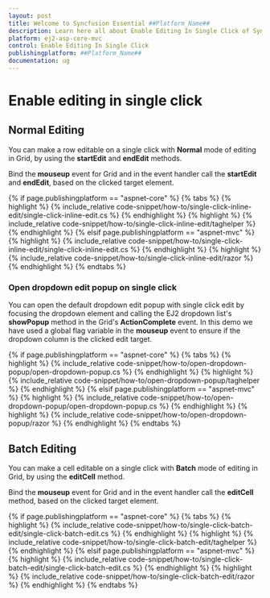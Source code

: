 ```yaml
---
layout: post
title: Welcome to Syncfusion Essential ##Platform_Name##
description: Learn here all about Enable Editing In Single Click of Syncfusion Essential ##Platform_Name## widgets based on HTML5 and jQuery.
platform: ej2-asp-core-mvc
control: Enable Editing In Single Click
publishingplatform: ##Platform_Name##
documentation: ug
---
```



# Enable editing in single click

## Normal Editing

You can make a row editable on a single click with **Normal** mode of editing in Grid, by using the **startEdit** and **endEdit** methods.

Bind the **mouseup** event for Grid and in the event handler call the **startEdit** and **endEdit**, based on the clicked target element.

{% if page.publishingplatform == "aspnet-core" %}
{% tabs %}
{% highlight %}
{% include_relative code-snippet/how-to/single-click-inline-edit/single-click-inline-edit.cs %}
{% endhighlight %}
{% highlight %}
{% include_relative code-snippet/how-to/single-click-inline-edit/taghelper %}
{% endhighlight %}
{% elsif page.publishingplatform == "aspnet-mvc" %}
{% highlight %} {% include_relative code-snippet/how-to/single-click-inline-edit/single-click-inline-edit.cs %}
{% endhighlight %}
{% highlight %}
{% include_relative code-snippet/how-to/single-click-inline-edit/razor %}
{% endhighlight %}
{% endtabs %}



### Open dropdown edit popup on single click

You can open the default dropdown edit popup with single click edit by focusing the dropdown element and calling the EJ2 dropdown list's **showPopup** method in the Grid's **ActionComplete** event. In this demo we have used a global flag variable in the **mouseup** event to ensure if the dropdown column is the clicked edit target.

{% if page.publishingplatform == "aspnet-core" %}
{% tabs %}
{% highlight %}
{% include_relative code-snippet/how-to/open-dropdown-popup/open-dropdown-popup.cs %}
{% endhighlight %}
{% highlight %}
{% include_relative code-snippet/how-to/open-dropdown-popup/taghelper %}
{% endhighlight %}
{% elsif page.publishingplatform == "aspnet-mvc" %}
{% highlight %} {% include_relative code-snippet/how-to/open-dropdown-popup/open-dropdown-popup.cs %}
{% endhighlight %}
{% highlight %}
{% include_relative code-snippet/how-to/open-dropdown-popup/razor %}
{% endhighlight %}
{% endtabs %}



## Batch Editing

You can make a cell editable on a single click with **Batch** mode of editing in Grid, by using the **editCell** method.

Bind the **mouseup** event for Grid and in the event handler call the **editCell** method, based on the clicked target element.

{% if page.publishingplatform == "aspnet-core" %}
{% tabs %}
{% highlight %}
{% include_relative code-snippet/how-to/single-click-batch-edit/single-click-batch-edit.cs %}
{% endhighlight %}
{% highlight %}
{% include_relative code-snippet/how-to/single-click-batch-edit/taghelper %}
{% endhighlight %}
{% elsif page.publishingplatform == "aspnet-mvc" %}
{% highlight %} {% include_relative code-snippet/how-to/single-click-batch-edit/single-click-batch-edit.cs %}
{% endhighlight %}
{% highlight %}
{% include_relative code-snippet/how-to/single-click-batch-edit/razor %}
{% endhighlight %}
{% endtabs %}


